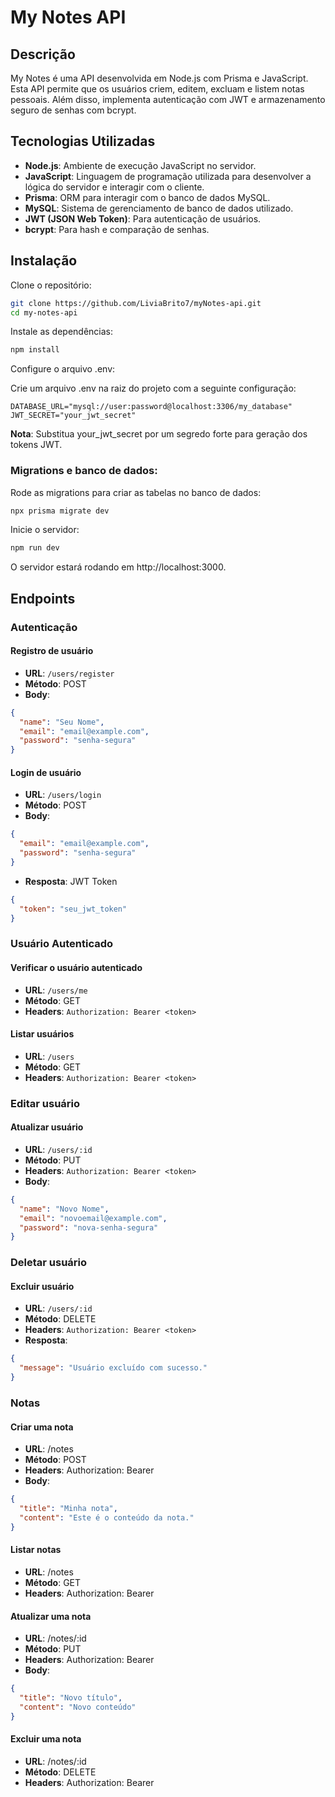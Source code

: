 # My Notes API

## Descrição

My Notes é uma API desenvolvida em Node.js com Prisma e JavaScript. Esta API permite que os usuários criem, editem, excluam e listem notas pessoais. Além disso, implementa autenticação com JWT e armazenamento seguro de senhas com bcrypt.

## Tecnologias Utilizadas

- **Node.js**: Ambiente de execução JavaScript no servidor.
- **JavaScript**: Linguagem de programação utilizada para desenvolver a lógica do servidor e interagir com o cliente.
- **Prisma**: ORM para interagir com o banco de dados MySQL.
- **MySQL**: Sistema de gerenciamento de banco de dados utilizado.
- **JWT (JSON Web Token)**: Para autenticação de usuários.
- **bcrypt**: Para hash e comparação de senhas.

## Instalação

Clone o repositório:

```bash
git clone https://github.com/LiviaBrito7/myNotes-api.git
cd my-notes-api
```

Instale as dependências:

```bash
npm install
```

Configure o arquivo .env:

Crie um arquivo .env na raiz do projeto com a seguinte configuração:

```plaintext
DATABASE_URL="mysql://user:password@localhost:3306/my_database"
JWT_SECRET="your_jwt_secret"
```

**Nota**: Substitua your_jwt_secret por um segredo forte para geração dos tokens JWT.

### Migrations e banco de dados:

Rode as migrations para criar as tabelas no banco de dados:

```bash
npx prisma migrate dev
```

Inicie o servidor:

```bash
npm run dev
```

O servidor estará rodando em http://localhost:3000.

## Endpoints

### Autenticação

#### Registro de usuário
- **URL**: `/users/register`
- **Método**: POST
- **Body**:
```json
{
  "name": "Seu Nome",
  "email": "email@example.com",
  "password": "senha-segura"
}
```

#### Login de usuário
- **URL**: `/users/login`
- **Método**: POST
- **Body**:
```json
{
  "email": "email@example.com",
  "password": "senha-segura"
}
```
- **Resposta**: JWT Token
```json
{
  "token": "seu_jwt_token"
}
```

### Usuário Autenticado

#### Verificar o usuário autenticado
- **URL**: `/users/me`
- **Método**: GET
- **Headers**: `Authorization: Bearer <token>`

#### Listar usuários
- **URL**: `/users`
- **Método**: GET
- **Headers**: `Authorization: Bearer <token>`

### Editar usuário

#### Atualizar usuário
- **URL**: `/users/:id`
- **Método**: PUT
- **Headers**: `Authorization: Bearer <token>`
- **Body**:
```json
{
  "name": "Novo Nome",
  "email": "novoemail@example.com",
  "password": "nova-senha-segura" 
}
```

### Deletar usuário

#### Excluir usuário
- **URL**: `/users/:id`
- **Método**: DELETE
- **Headers**: `Authorization: Bearer <token>`
- **Resposta**:
```json
{
  "message": "Usuário excluído com sucesso."
}
```

### Notas

#### Criar uma nota
- **URL**: /notes
- **Método**: POST
- **Headers**: Authorization: Bearer <token>
- **Body**:
```json
{
  "title": "Minha nota",
  "content": "Este é o conteúdo da nota."
}
```

#### Listar notas
- **URL**: /notes
- **Método**: GET
- **Headers**: Authorization: Bearer <token>

#### Atualizar uma nota
- **URL**: /notes/:id
- **Método**: PUT
- **Headers**: Authorization: Bearer <token>
- **Body**:
```json
{
  "title": "Novo título",
  "content": "Novo conteúdo"
}
```

#### Excluir uma nota
- **URL**: /notes/:id
- **Método**: DELETE
- **Headers**: Authorization: Bearer <token>

